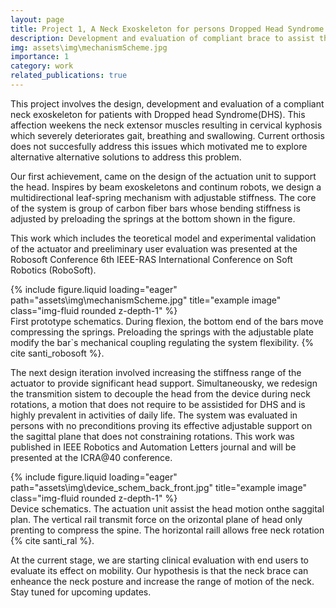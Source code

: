 ```yaml
---
layout: page
title: Project 1, A Neck Exoskeleton for persons Dropped Head Syndrome
description: Development and evaluation of compliant brace to assist the neck mobility of user with DHS
img: assets\img\mechanismScheme.jpg
importance: 1
category: work
related_publications: true
---
```



This project involves the design, development and evaluation of a compliant neck exoskeleton for patients with Dropped head Syndrome(DHS). This affection weekens the neck extensor muscles resulting in cervical kyphosis which severely deteriorates gait, breathing and swallowing. Current orthosis does not succesfully address this issues which motivated me to explore alternative alternative solutions to address this problem.

Our first achievement, came on the design of the actuation unit to support the head. Inspires by beam exoskeletons and continum robots, we design a multidirectional leaf-spring mechanism with adjustable stiffness. The core of the system is group of carbon fiber bars whose bending stiffness is adjusted by preloading the springs at the bottom shown in the figure.

This work which includes the teoretical model and experimental validation of the actuator and preeliminary user evaluation was presented at the Robosoft Conference 6th IEEE-RAS International Conference on Soft Robotics (RoboSoft).
<div class="row">
    <div class="col-sm mt-3 mt-md-0">
        {% include figure.liquid loading="eager" path="assets\img\mechanismScheme.jpg" title="example image" class="img-fluid rounded z-depth-1" %}
    </div>
</div>
<div class="caption">
    First prototype schematics. During flexion, the bottom end of the bars move compressing the springs. Preloading the springs with the adjustable plate modify the bar`s mechanical coupling regulating the system flexibility. {% cite santi_robosoft %}. 
</div>
 
The next design iteration involved increasing the stiffness range of the actuator to provide significant head support. Simultaneousky, we redesign the transmition sistem to decouple the head from the device during neck rotations, a motion that does not require to be assistided for DHS and is highly prevalent in activities of daily life. 
The system was evaluated in persons with no preconditions proving its effective adjustable support on the sagittal plane that does not constraining rotations. This work was published in IEEE Robotics and Automation Letters journal and will be presented at the ICRA@40 conference. 

<div class="row">
    <div class="col-sm mt-3 mt-md-0">
        {% include figure.liquid loading="eager" path="assets\img\device_schem_back_front.jpg" title="example image" class="img-fluid rounded z-depth-1" %}
    </div>
</div>
<div class="caption">
    Device schematics. The actuation unit assist the head motion onthe saggital plan. The vertical rail transmit force on the orizontal plane of head only prenting to compress the spine. The horizontal raill allows free neck rotation {% cite santi_ral %}. 
</div>

At the current stage, we are starting clinical evaluation with end users to evaluate its effect on mobility. Our hypothesis is that the neck brace can enheance the neck posture and increase the range of motion of the neck. Stay tuned for upcoming updates.  